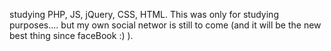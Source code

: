 studying PHP, JS, jQuery, CSS, HTML.
This was only for studying purposes.... but my own social networ is still to come (and it will be the new best thing since faceBook :) ).
